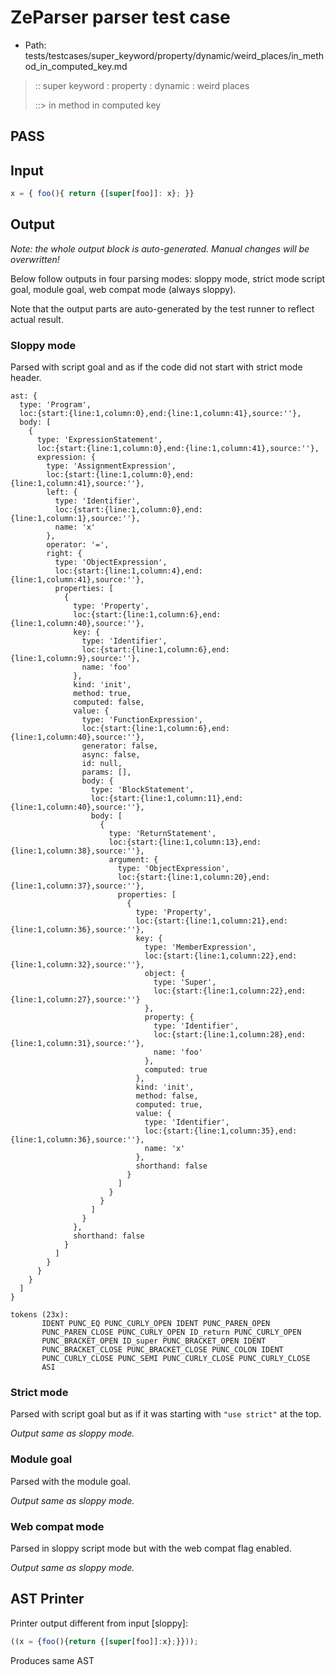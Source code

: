 # ZeParser parser test case

- Path: tests/testcases/super_keyword/property/dynamic/weird_places/in_method_in_computed_key.md

> :: super keyword : property : dynamic : weird places
>
> ::> in method in computed key
## PASS

## Input

`````js
x = { foo(){ return {[super[foo]]: x}; }}
`````

## Output

_Note: the whole output block is auto-generated. Manual changes will be overwritten!_

Below follow outputs in four parsing modes: sloppy mode, strict mode script goal, module goal, web compat mode (always sloppy).

Note that the output parts are auto-generated by the test runner to reflect actual result.

### Sloppy mode

Parsed with script goal and as if the code did not start with strict mode header.

`````
ast: {
  type: 'Program',
  loc:{start:{line:1,column:0},end:{line:1,column:41},source:''},
  body: [
    {
      type: 'ExpressionStatement',
      loc:{start:{line:1,column:0},end:{line:1,column:41},source:''},
      expression: {
        type: 'AssignmentExpression',
        loc:{start:{line:1,column:0},end:{line:1,column:41},source:''},
        left: {
          type: 'Identifier',
          loc:{start:{line:1,column:0},end:{line:1,column:1},source:''},
          name: 'x'
        },
        operator: '=',
        right: {
          type: 'ObjectExpression',
          loc:{start:{line:1,column:4},end:{line:1,column:41},source:''},
          properties: [
            {
              type: 'Property',
              loc:{start:{line:1,column:6},end:{line:1,column:40},source:''},
              key: {
                type: 'Identifier',
                loc:{start:{line:1,column:6},end:{line:1,column:9},source:''},
                name: 'foo'
              },
              kind: 'init',
              method: true,
              computed: false,
              value: {
                type: 'FunctionExpression',
                loc:{start:{line:1,column:6},end:{line:1,column:40},source:''},
                generator: false,
                async: false,
                id: null,
                params: [],
                body: {
                  type: 'BlockStatement',
                  loc:{start:{line:1,column:11},end:{line:1,column:40},source:''},
                  body: [
                    {
                      type: 'ReturnStatement',
                      loc:{start:{line:1,column:13},end:{line:1,column:38},source:''},
                      argument: {
                        type: 'ObjectExpression',
                        loc:{start:{line:1,column:20},end:{line:1,column:37},source:''},
                        properties: [
                          {
                            type: 'Property',
                            loc:{start:{line:1,column:21},end:{line:1,column:36},source:''},
                            key: {
                              type: 'MemberExpression',
                              loc:{start:{line:1,column:22},end:{line:1,column:32},source:''},
                              object: {
                                type: 'Super',
                                loc:{start:{line:1,column:22},end:{line:1,column:27},source:''}
                              },
                              property: {
                                type: 'Identifier',
                                loc:{start:{line:1,column:28},end:{line:1,column:31},source:''},
                                name: 'foo'
                              },
                              computed: true
                            },
                            kind: 'init',
                            method: false,
                            computed: true,
                            value: {
                              type: 'Identifier',
                              loc:{start:{line:1,column:35},end:{line:1,column:36},source:''},
                              name: 'x'
                            },
                            shorthand: false
                          }
                        ]
                      }
                    }
                  ]
                }
              },
              shorthand: false
            }
          ]
        }
      }
    }
  ]
}

tokens (23x):
       IDENT PUNC_EQ PUNC_CURLY_OPEN IDENT PUNC_PAREN_OPEN
       PUNC_PAREN_CLOSE PUNC_CURLY_OPEN ID_return PUNC_CURLY_OPEN
       PUNC_BRACKET_OPEN ID_super PUNC_BRACKET_OPEN IDENT
       PUNC_BRACKET_CLOSE PUNC_BRACKET_CLOSE PUNC_COLON IDENT
       PUNC_CURLY_CLOSE PUNC_SEMI PUNC_CURLY_CLOSE PUNC_CURLY_CLOSE
       ASI
`````

### Strict mode

Parsed with script goal but as if it was starting with `"use strict"` at the top.

_Output same as sloppy mode._

### Module goal

Parsed with the module goal.

_Output same as sloppy mode._

### Web compat mode

Parsed in sloppy script mode but with the web compat flag enabled.

_Output same as sloppy mode._

## AST Printer

Printer output different from input [sloppy]:

````js
((x = {foo(){return {[super[foo]]:x};}}));
````

Produces same AST
